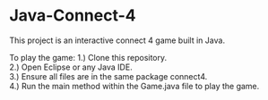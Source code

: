 # Java-Connect-4
This project is an interactive connect 4 game built in Java.

To play the game:
1.) Clone this repository.                                                                                   
2.) Open Eclipse or any Java IDE.                                                                                       
3.) Ensure all files are in the same package connect4.                                                                                  
4.) Run the main method within the Game.java file to play the game.                                                               
